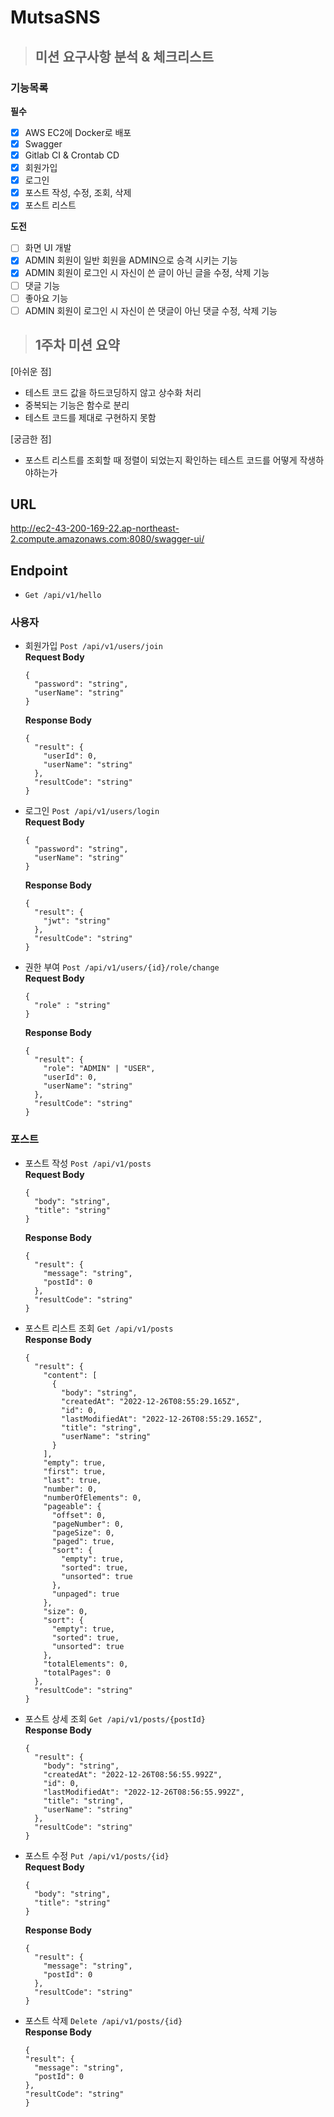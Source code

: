 # MutsaSNS
> ## 미션 요구사항 분석 & 체크리스트
### 기능목록
**필수**
- [x] AWS EC2에 Docker로 배포
- [x] Swagger
- [x] Gitlab CI & Crontab CD
- [x] 회원가입
- [x] 로그인
- [x] 포스트 작성, 수정, 조회, 삭제
- [x] 포스트 리스트

**도전**
- [ ] 화면 UI 개발
- [x] ADMIN 회원이 일반 회원을 ADMIN으로 승격 시키는 기능
- [x] ADMIN 회원이 로그인 시 자신이 쓴 글이 아닌 글을 수정, 삭제 기능
- [ ] 댓글 기능
- [ ] 좋아요 기능
- [ ] ADMIN 회원이 로그인 시 자신이 쓴 댓글이 아닌 댓글 수정, 삭제 기능

> ## 1주차 미션 요약
[아쉬운 점]
- 테스트 코드 값을 하드코딩하지 않고 상수화 처리
- 중복되는 기능은 함수로 분리
- 테스트 코드를 제대로 구현하지 못함

[궁금한 점]
- 포스트 리스트를 조회할 때 정렬이 되었는지 확인하는 테스트 코드를 어떻게 작생하야하는가

## URL
http://ec2-43-200-169-22.ap-northeast-2.compute.amazonaws.com:8080/swagger-ui/

## Endpoint
- `Get /api/v1/hello`<br>

### 사용자
- 회원가입 `Post /api/v1/users/join`<br>
  **Request Body**
  ```
  {
    "password": "string",
    "userName": "string"
  }
  ```
  **Response Body**
  ```
  {
    "result": {
      "userId": 0,
      "userName": "string"
    },
    "resultCode": "string"
  }
  ```

- 로그인 `Post /api/v1/users/login`<br>
  **Request Body**
  ```
  {
    "password": "string",
    "userName": "string"
  }
  ```
  **Response Body**
  ```
  {
    "result": {
      "jwt": "string"
    },
    "resultCode": "string"
  }
  ```
- 권한 부여 `Post /api/v1/users/{id}/role/change`<br>
  **Request Body**
  ```
  {
    "role" : "string"
  }
  ```
  **Response Body**
  ```
  {
    "result": {
      "role": "ADMIN" | "USER",
      "userId": 0,
      "userName": "string"
    },
    "resultCode": "string"
  }
  ```

### 포스트
- 포스트 작성 `Post /api/v1/posts`<br>
  **Request Body**
  ```
  {
    "body": "string",
    "title": "string"
  }
  ```
  **Response Body**
  ```
  {
    "result": {
      "message": "string",
      "postId": 0
    },
    "resultCode": "string"
  }
  ```

- 포스트 리스트 조회 `Get /api/v1/posts`<br>
  **Response Body**
  ```
  {
    "result": {
      "content": [
        {
          "body": "string",
          "createdAt": "2022-12-26T08:55:29.165Z",
          "id": 0,
          "lastModifiedAt": "2022-12-26T08:55:29.165Z",
          "title": "string",
          "userName": "string"
        }
      ],
      "empty": true,
      "first": true,
      "last": true,
      "number": 0,
      "numberOfElements": 0,
      "pageable": {
        "offset": 0,
        "pageNumber": 0,
        "pageSize": 0,
        "paged": true,
        "sort": {
          "empty": true,
          "sorted": true,
          "unsorted": true
        },
        "unpaged": true
      },
      "size": 0,
      "sort": {
        "empty": true,
        "sorted": true,
        "unsorted": true
      },
      "totalElements": 0,
      "totalPages": 0
    },
    "resultCode": "string"
  }
  ```

- 포스트 상세 조회 `Get /api/v1/posts/{postId}`<br>
  **Response Body**
  ```
  {
    "result": {
      "body": "string",
      "createdAt": "2022-12-26T08:56:55.992Z",
      "id": 0,
      "lastModifiedAt": "2022-12-26T08:56:55.992Z",
      "title": "string",
      "userName": "string"
    },
    "resultCode": "string"
  }
  ```

- 포스트 수정 `Put /api/v1/posts/{id}`<br>
  **Request Body**
  ```
  {
    "body": "string",
    "title": "string"
  }
  ```
  **Response Body**
  ```
  {
    "result": {
      "message": "string",
      "postId": 0
    },
    "resultCode": "string"
  }
  ```
- 포스트 삭제 `Delete /api/v1/posts/{id}`<br>
  **Response Body**
  ```
  {
  "result": {
    "message": "string",
    "postId": 0
  },
  "resultCode": "string"
  }
  ```
